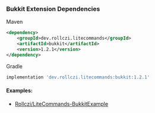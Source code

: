 ### Bukkit Extension Dependencies
Maven
```xml
<dependency>
    <groupId>dev.rollczi.litecommands</groupId>
    <artifactId>bukkit</artifactId>
    <version>1.2.1</version>
</dependency>
```
Gradle
```groovy
implementation 'dev.rollczi.litecommands:bukkit:1.2.1'
```

#### Examples:
- [Rollczi/LiteCommands-BukkitExample](https://github.com/Rollczi/LiteCommands-BukkitExample)
